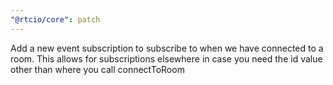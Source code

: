 ```yaml
---
"@rtcio/core": patch
---
```


Add a new event subscription to subscribe to when we have connected to a room. This allows for subscriptions elsewhere in case you need the id value other than where you call connectToRoom
